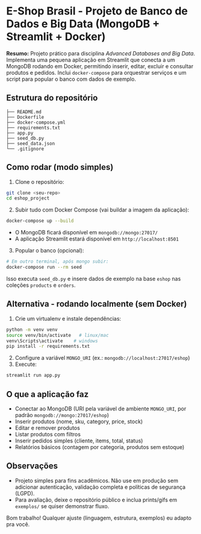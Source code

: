 # E-Shop Brasil - Projeto de Banco de Dados e Big Data (MongoDB + Streamlit + Docker)

**Resumo:** Projeto prático para disciplina *Advanced Databases and Big Data*. Implementa uma pequena aplicação em Streamlit que conecta a um MongoDB rodando em Docker, permitindo inserir, editar, excluir e consultar produtos e pedidos. Inclui `docker-compose` para orquestrar serviços e um script para popular o banco com dados de exemplo.

## Estrutura do repositório
```
├── README.md
├── Dockerfile
├── docker-compose.yml
├── requirements.txt
├── app.py
├── seed_db.py
├── seed_data.json
└── .gitignore
```

## Como rodar (modo simples)
1. Clone o repositório:
```bash
git clone <seu-repo>
cd eshop_project
```

2. Subir tudo com Docker Compose (vai buildar a imagem da aplicação):
```bash
docker-compose up --build
```
- O MongoDB ficará disponível em `mongodb://mongo:27017/`
- A aplicação Streamlit estará disponível em `http://localhost:8501`

3. Popular o banco (opcional):
```bash
# Em outro terminal, após mongo subir:
docker-compose run --rm seed
```
Isso executa `seed_db.py` e insere dados de exemplo na base `eshop` nas coleções `products` e `orders`.

## Alternativa - rodando localmente (sem Docker)
1. Crie um virtualenv e instale dependências:
```bash
python -m venv venv
source venv/bin/activate   # linux/mac
venv\Scripts\activate    # windows
pip install -r requirements.txt
```
2. Configure a variável `MONGO_URI` (ex.: `mongodb://localhost:27017/eshop`)
3. Execute:
```bash
streamlit run app.py
```

## O que a aplicação faz
- Conectar ao MongoDB (URI pela variável de ambiente `MONGO_URI`, por padrão `mongodb://mongo:27017/eshop`)
- Inserir produtos (nome, sku, category, price, stock)
- Editar e remover produtos
- Listar produtos com filtros
- Inserir pedidos simples (cliente, items, total, status)
- Relatórios básicos (contagem por categoria, produtos sem estoque)

## Observações
- Projeto simples para fins acadêmicos. Não use em produção sem adicionar autenticação, validação completa e políticas de segurança (LGPD).
- Para avaliação, deixe o repositório público e inclua prints/gifs em `exemplos/` se quiser demonstrar fluxo.

Bom trabalho! Qualquer ajuste (linguagem, estrutura, exemplos) eu adapto pra você.
